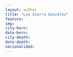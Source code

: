 ```yaml
---
layout: author
title: "Lya Sierra González"
feature:
img: 
city-born:
date-born: 
city-death: 
date-death:
nacionalidad:
---
```

